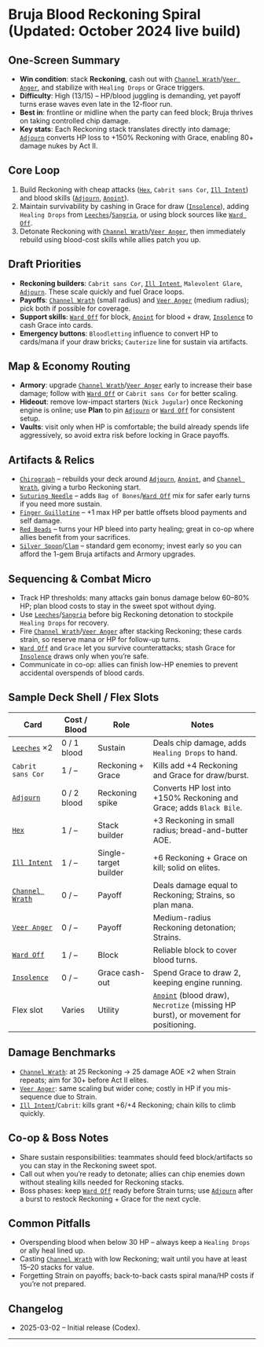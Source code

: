 # Bruja Blood Reckoning Spiral (Updated: October 2024 live build)

## One-Screen Summary
- **Win condition**: stack **Reckoning**, cash out with [`Channel Wrath`][card-channel-wrath]/[`Veer Anger`][card-veer-anger], and stabilize with `Healing Drops` or Grace triggers.
- **Difficulty**: High (13/15) – HP/blood juggling is demanding, yet payoff turns erase waves even late in the 12-floor run.
- **Best in**: frontline or midline when the party can feed block; Bruja thrives on taking controlled chip damage.
- **Key stats**: Each Reckoning stack translates directly into damage; [`Adjourn`][card-adjourn] converts HP loss to +150% Reckoning with Grace, enabling 80+ damage nukes by Act II.

## Core Loop
1. Build Reckoning with cheap attacks ([`Hex`][card-hex], `Cabrit sans Cor`, [`Ill Intent`][card-ill-intent]) and blood skills ([`Adjourn`][card-adjourn], [`Anoint`][card-anoint]).
2. Maintain survivability by cashing in Grace for draw ([`Insolence`][card-insolence]), adding `Healing Drops` from [`Leeches`][card-leeches]/[`Sangria`][card-sangria], or using block sources like [`Ward Off`][card-ward-off].
3. Detonate Reckoning with [`Channel Wrath`][card-channel-wrath]/[`Veer Anger`][card-veer-anger], then immediately rebuild using blood-cost skills while allies patch you up.

## Draft Priorities
- **Reckoning builders**: `Cabrit sans Cor`, [`Ill Intent`][card-ill-intent], `Malevolent Glare`, [`Adjourn`][card-adjourn]. These scale quickly and fuel Grace loops.
- **Payoffs**: [`Channel Wrath`][card-channel-wrath] (small radius) and [`Veer Anger`][card-veer-anger] (medium radius); pick both if possible for coverage.
- **Support skills**: [`Ward Off`][card-ward-off] for block, [`Anoint`][card-anoint] for blood + draw, [`Insolence`][card-insolence] to cash Grace into cards.
- **Emergency buttons**: `Bloodletting` influence to convert HP to cards/mana if your draw bricks; `Cauterize` line for sustain via artifacts.

## Map & Economy Routing
- **Armory**: upgrade [`Channel Wrath`][card-channel-wrath]/[`Veer Anger`][card-veer-anger] early to increase their base damage; follow with [`Ward Off`][card-ward-off] or `Cabrit sans Cor` for better scaling.
- **Hideout**: remove low-impact starters (`Nick Jugular`) once Reckoning engine is online; use **Plan** to pin [`Adjourn`][card-adjourn] or [`Ward Off`][card-ward-off] for consistent setup.
- **Vaults**: visit only when HP is comfortable; the build already spends life aggressively, so avoid extra risk before locking in Grace payoffs.

## Artifacts & Relics
- [`Chirograph`][card-chirograph] – rebuilds your deck around [`Adjourn`][card-adjourn], [`Anoint`][card-anoint], and [`Channel Wrath`][card-channel-wrath], giving a turbo Reckoning start.
- [`Suturing Needle`][card-suturing-needle] – adds `Bag of Bones`/[`Ward Off`][card-ward-off] mix for safer early turns if you need more sustain.
- [`Finger Guillotine`][card-finger-guillotine] – +1 max HP per battle offsets blood payments and self damage.
- [`Red Beads`][card-red-beads] – turns your HP bleed into party healing; great in co-op where allies benefit from your sacrifices.
- [`Silver Spoon`][card-silver-spoon]/[`Clam`][card-clam] – standard gem economy; invest early so you can afford the 1-gem Bruja artifacts and Armory upgrades.

## Sequencing & Combat Micro
- Track HP thresholds: many attacks gain bonus damage below 60–80% HP; plan blood costs to stay in the sweet spot without dying.
- Use [`Leeches`][card-leeches]/[`Sangria`][card-sangria] before big Reckoning detonation to stockpile `Healing Drops` for recovery.
- Fire [`Channel Wrath`][card-channel-wrath]/[`Veer Anger`][card-veer-anger] after stacking Reckoning; these cards strain, so reserve mana or HP for follow-up turns.
- [`Ward Off`][card-ward-off] and `Grace` let you survive counterattacks; stash Grace for [`Insolence`][card-insolence] draws only when you’re safe.
- Communicate in co-op: allies can finish low-HP enemies to prevent accidental overspends of blood cards.

## Sample Deck Shell / Flex Slots
| Card | Cost / Blood | Role | Notes |
| --- | --- | --- | --- |
| [`Leeches`][card-leeches] ×2 | 0 / 1 blood | Sustain | Deals chip damage, adds `Healing Drops` to hand. |
| `Cabrit sans Cor` | 1 / – | Reckoning + Grace | Kills add +4 Reckoning and Grace for draw/burst. |
| [`Adjourn`][card-adjourn] | 0 / 2 blood | Reckoning spike | Converts HP lost into +150% Reckoning and Grace; adds `Black Bile`. |
| [`Hex`][card-hex] | 1 / – | Stack builder | +3 Reckoning in small radius; bread-and-butter AOE. |
| [`Ill Intent`][card-ill-intent] | 1 / – | Single-target builder | +6 Reckoning + Grace on kill; solid on elites. |
| [`Channel Wrath`][card-channel-wrath] | 0 / – | Payoff | Deals damage equal to Reckoning; Strains, so plan mana. |
| [`Veer Anger`][card-veer-anger] | 0 / – | Payoff | Medium-radius Reckoning detonation; Strains. |
| [`Ward Off`][card-ward-off] | 1 / – | Block | Reliable block to cover blood turns. |
| [`Insolence`][card-insolence] | 0 / – | Grace cash-out | Spend Grace to draw 2, keeping engine running. |
| Flex slot | Varies | Utility | [`Anoint`][card-anoint] (blood draw), `Necrotize` (missing HP burst), or movement for positioning. |

## Damage Benchmarks
- [`Channel Wrath`][card-channel-wrath]: at 25 Reckoning → 25 damage AOE ×2 when Strain repeats; aim for 30+ before Act II elites.
- [`Veer Anger`][card-veer-anger]: same scaling but wider cone; costly in HP if you mis-sequence due to Strain.
- [`Ill Intent`][card-ill-intent]/`Cabrit`: kills grant +6/+4 Reckoning; chain kills to climb quickly.

## Co-op & Boss Notes
- Share sustain responsibilities: teammates should feed block/artifacts so you can stay in the Reckoning sweet spot.
- Call out when you’re ready to detonate; allies can chip enemies down without stealing kills needed for Reckoning stacks.
- Boss phases: keep [`Ward Off`][card-ward-off] ready before Strain turns; use [`Adjourn`][card-adjourn] after a burst to restock Reckoning + Grace for the next cycle.

## Common Pitfalls
- Overspending blood when below 30 HP – always keep a `Healing Drops` or ally heal lined up.
- Casting [`Channel Wrath`][card-channel-wrath] with low Reckoning; wait until you have at least 15–20 stacks for value.
- Forgetting Strain on payoffs; back-to-back casts spiral mana/HP costs if you’re not prepared.

## Changelog
- 2025-03-02 – Initial release (Codex).

---

[card-hex]: https://hellcard.fandom.com/wiki/Hex "Hex | Hellcard Wiki"
[card-channel-wrath]: https://hellcard.fandom.com/wiki/Channel_Wrath "Channel Wrath | Hellcard Wiki"
[card-veer-anger]: https://hellcard.fandom.com/wiki/Veer_Anger "Veer Anger | Hellcard Wiki"
[card-leeches]: https://hellcard.fandom.com/wiki/Leeches "Leeches | Hellcard Wiki"
[card-adjourn]: https://hellcard.fandom.com/wiki/Adjourn "Adjourn | Hellcard Wiki"
[card-ill-intent]: https://hellcard.fandom.com/wiki/Ill_Intent "Ill Intent | Hellcard Wiki"
[card-ward-off]: https://hellcard.fandom.com/wiki/Ward_Off "Ward Off | Hellcard Wiki"
[card-sangria]: https://hellcard.fandom.com/wiki/Sangria "Sangria | Hellcard Wiki"
[card-anoint]: https://hellcard.fandom.com/wiki/Anoint "Anoint | Hellcard Wiki"
[card-insolence]: https://hellcard.fandom.com/wiki/Insolence "Insolence | Hellcard Wiki"
[card-locations]: https://hellcard.fandom.com/wiki/Locations "Locations | Hellcard Wiki"
[card-chirograph]: https://hellcard.fandom.com/wiki/Chirograph "Chirograph | Hellcard Wiki"
[card-suturing-needle]: https://hellcard.fandom.com/wiki/Suturing_Needle "Suturing Needle | Hellcard Wiki"
[card-finger-guillotine]: https://hellcard.fandom.com/wiki/Finger_Guillotine "Finger Guillotine | Hellcard Wiki"
[card-red-beads]: https://hellcard.fandom.com/wiki/Red_Beads "Red Beads | Hellcard Wiki"
[card-silver-spoon]: https://hellcard.fandom.com/wiki/Silver_Spoon "Silver Spoon | Hellcard Wiki"
[card-clam]: https://hellcard.fandom.com/wiki/Clam "Clam | Hellcard Wiki"
